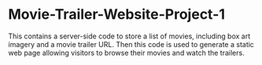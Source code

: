 # Movie-Trailer-Website-Project-1
This contains a server-side code to store a list of movies, including box art imagery and a movie trailer URL. Then this code is used to generate a static web page allowing visitors to browse their movies and watch the trailers.
